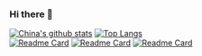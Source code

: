 ### Hi there 👋
[![China's github stats](https://github-readme-stats.vercel.app/api?username=china555&show_icons=true&theme=radical)](https://github.com/anuraghazra/github-readme-stats)
[![Top Langs](https://github-readme-stats.vercel.app/api/top-langs/?username=china555&layout=compact&langs_count=8&theme=react)](https://github.com/china555/china555)  
[![Readme Card](https://github-readme-stats.vercel.app/api/pin/?username=china555&repo=Learning-Vue&theme=radical)](https://github.com/china555/Learning-Vue)
[![Readme Card](https://github-readme-stats.vercel.app/api/pin/?username=china555&repo=Learning-Flutter&theme=jolly )](https://github.com/china555/Learning-Flutter)
[![Readme Card](https://github-readme-stats.vercel.app/api/pin/?username=china555&repo=Web-Programming&theme=cobalt  )](https://github.com/china555/Web-Programming)
<!--
**china555/china555** is a ✨ _special_ ✨ repository because its `README.md` (this file) appears on your GitHub profile.



Here are some ideas to get you started:

- 🔭 I’m currently working on ...
- 🌱 I’m currently learning ...
- 👯 I’m looking to collaborate on ...
- 🤔 I’m looking for help with ...
- 💬 Ask me about ...
- 📫 How to reach me: ...
- 😄 Pronouns: ...
- ⚡ Fun fact: ...
-->

